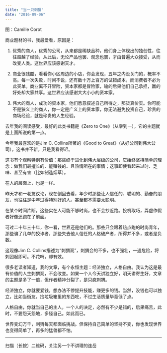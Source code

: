 ```yaml
---
title: "当一只刺猬"
date: "2016-09-06"
---
```


图：Camille Corot

商业题材的书，我最爱看，原因是：

1. 优秀的商人，优秀的公司，从来都是稀缺品种，他们身上体现出的独创性，往往超越了经验，从此后，无论产品也罢、观念也罢，才由普遍大众接受，从而改变人类。这世界应该感谢天才。
    
2. 商业很残酷，看看你小区周边的小店，你会发现，五年之内没关门的，概率不高。每一次失败，时间不说，还有数十万上百万的试错成本，而消费者不必为此买单。商业离不开冒险，资本家都是冒险家，输的后果他们自己承担，赢的好处却大家共享。这世界应该感谢大大小小的资本家。
    
3. 伟大的商人，成功的资本家，他们愿意叙述自己所得之，那货真价实。你可能不是狭义上的商人，你一定是广义上的资本家，你无法避免投资自己，珍贵的商场经验，就是珍贵的人生经验。
    

去年我的阅读感受，最好的此类书籍是《Zero to One》（从零到一），它的主题就是上面所说的第一点。

今年我最喜欢的是Jim C. Collins所著的《Good to Great》（从好公司到伟大公司），这书并不新，只是我看得迟。

这书有个观察特别有价值：那些终于进化到伟大层级的公司，它始终坚持简单的理念：做我们最擅长的、能赚钱的、且热情所在的事情；这事即使看起来过时、乏味、甚至有害（比如制造烟草）。

在人的层面上，也是一样。

昨天才和一老友议论，现在倒回去看，年少时那些让人信任的、聪明的、勤奋的朋友，也往往是中年过得特别好的人。甚至都不需要太聪明。

在某个时间片断，这些实在人可能不够时尚，也不会抄近路。投机取巧，弄虚作假者好像还跑在了前面。

可过二十年三十年，你一看，世界还是他们的。那些只会跟着热点跑的时尚青年，那些骗了几单的狡诈者，那些失去他人信任的人格破产者，所得并不多，或者是负数。

这现像Jim C. Collins描述为“刺猬观”，刺猬会的不多，也不强壮，一遇危险，将刺团起即可。不花哨，却有效。

很多老读者知道，我的文章，有个永恒主题：经济独立，人格自由。我认为这是最有价值的人生刺猬观，不会改变。如果一个人今天讲独立好，明天讲寄生好，文章的主题是多了一倍，但作者精神分裂了，是只疯刺猬。  

经济独立，你就要爱钱，想办法不停提升技能，赚更多的钱。当然，没钱也可以独立，比如当街友，捡垃圾箱里的东西吃，不过生活质量毕竟低了点。  

人格自由，你就当自己的主人，一个人的决定，必然有不少是错的，后果痛苦，此时，不要怨天怨地，多怪自己。如此而已。

世界变幻万千，刺猬每天都面临挑战。但保持自己简单的坚持不变，你也发现世界也变得简单了，再多的猛兽都不怕。

* * *

扫描（长按）二维码，关注另一个不讲理的连岳
